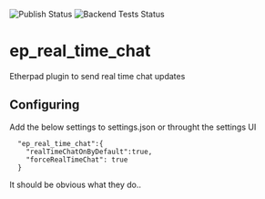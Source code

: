 ![Publish Status](https://github.com/ether/ep_real_time_chat/workflows/Node.js%20Package/badge.svg) ![Backend Tests Status](https://github.com/ether/ep_real_time_chat/workflows/Backend%20tests/badge.svg)

# ep_real_time_chat
Etherpad plugin to send real time chat updates

## Configuring

Add the below settings to settings.json or throught the settings UI
```
  "ep_real_time_chat":{
    "realTimeChatOnByDefault":true,
    "forceRealTimeChat": true
  }
```

It should be obvious what they do..
